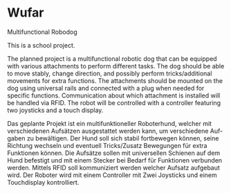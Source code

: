 # Wufar
Multifunctional Robodog

This is a school project.

The planned project is a multifunctional robotic dog that can be equipped with various attachments to perform different tasks. The dog should be able to move stably, change direction, and possibly perform tricks/additional movements for extra functions. The attachments should be mounted on the dog using universal rails and connected with a plug when needed for specific functions. Communication about which attachment is installed will be handled via RFID. The robot will be controlled with a controller featuring two joysticks and a touch display.

Das geplante Projekt ist ein multifunktioneller Roboterhund, welcher mit verschiedenen Aufsätzen ausgestattet werden kann, um verschiedene Auf-gaben zu bewältigen. Der Hund soll sich stabil fortbewegen können, seine Richtung wechseln und eventuell Tricks/Zusatz Bewegungen für extra Funktionen können. Die Aufsätze sollen mit universellen Schienen auf dem Hund befestigt und mit einem Stecker bei Bedarf für Funktionen verbunden werden. Mittels RFID soll kommuniziert werden welcher Aufsatz aufgebaut wird. Der Roboter wird mit einem Controller mit Zwei Joysticks und einem Touchdisplay kontrolliert.
